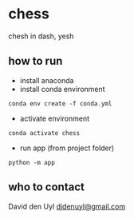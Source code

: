 # chess
chesh in dash, yesh

## how to run

* install anaconda
* install conda environment

```
conda env create -f conda.yml
```

* activate environment

```
conda activate chess
```

* run app (from project folder)

```
python -m app
```

## who to contact

David den Uyl
djdenuyl@gmail.com
